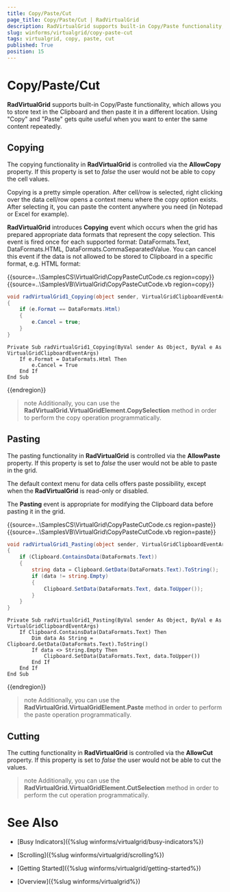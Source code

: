 ```yaml
---
title: Copy/Paste/Cut
page_title: Copy/Paste/Cut | RadVirtualGrid
description: RadVirtualGrid supports built-in Copy/Paste functionality, which allows you to store text in the Clipboard and then paste it in a different location.
slug: winforms/virtualgrid/copy-paste-cut
tags: virtualgrid, copy, paste, cut
published: True
position: 15
---
```


# Copy/Paste/Cut

__RadVirtualGrid__ supports built-in Copy/Paste functionality, which allows you to store text in the Clipboard and then paste it in a different location. Using "Copy" and "Paste" gets quite useful when you want to enter the same content repeatedly.

## Copying

The copying functionality in __RadVirtualGrid__ is controlled via the __AllowCopy__ property. If this property is set to *false* the user would not be able to copy the cell values.

Copying is a pretty simple operation. After cell/row is selected, right clicking over the data cell/row opens a context menu where the copy option exists. After selecting it, you can paste the content anywhere you need (in Notepad or Excel for example).

__RadVirtualGrid__ introduces __Copying__ event which occurs when the grid has prepared appropriate data formats that represent the copy selection. This event is fired once for each supported format: DataFormats.Text, DataFormats.HTML, DataFormats.CommaSeparatedValue. You can cancel this event if the data is not allowed to be stored to Clipboard in a specific format, e.g. HTML format:

{{source=..\SamplesCS\VirtualGrid\CopyPasteCutCode.cs region=copy}} 
{{source=..\SamplesVB\VirtualGrid\CopyPasteCutCode.vb region=copy}}
````C#
void radVirtualGrid1_Copying(object sender, VirtualGridClipboardEventArgs e)
{
    if (e.Format == DataFormats.Html)
    {
        e.Cancel = true;
    }
}

````
````VB.NET
Private Sub radVirtualGrid1_Copying(ByVal sender As Object, ByVal e As VirtualGridClipboardEventArgs)
    If e.Format = DataFormats.Html Then
        e.Cancel = True
    End If
End Sub

````


{{endregion}}

>note Additionally, you can use the __RadVirtualGrid.VirtualGridElement.CopySelection__ method in order to perform the copy operation programmatically.
>

## Pasting

The pasting functionality in __RadVirtualGrid__ is controlled via the __AllowPaste__ property. If this property is set to *false* the user would not be able to paste in the grid.

The default context menu for data cells offers paste possibility, except when the __RadVirtualGrid__ is read-only or disabled.

The __Pasting__ event is appropriate for modifying the Clipboard data before pasting it in the grid.

{{source=..\SamplesCS\VirtualGrid\CopyPasteCutCode.cs region=paste}} 
{{source=..\SamplesVB\VirtualGrid\CopyPasteCutCode.vb region=paste}}
````C#
void radVirtualGrid1_Pasting(object sender, VirtualGridClipboardEventArgs e)
{
    if (Clipboard.ContainsData(DataFormats.Text))
    {
        string data = Clipboard.GetData(DataFormats.Text).ToString();
        if (data != string.Empty)
        {
            Clipboard.SetData(DataFormats.Text, data.ToUpper());
        }
    }
}

````
````VB.NET
Private Sub radVirtualGrid1_Pasting(ByVal sender As Object, ByVal e As VirtualGridClipboardEventArgs)
    If Clipboard.ContainsData(DataFormats.Text) Then
        Dim data As String = Clipboard.GetData(DataFormats.Text).ToString()
        If data <> String.Empty Then
            Clipboard.SetData(DataFormats.Text, data.ToUpper())
        End If
    End If
End Sub

````


{{endregion}}

>note Additionally, you can use the __RadVirtualGrid.VirtualGridElement.Paste__ method in order to perform the paste operation programmatically.
>

## Cutting

The cutting functionality in __RadVirtualGrid__ is controlled via the __AllowCut__ property. If this property is set to *false* the user would not be able to cut the values.

>note Additionally, you can use the __RadVirtualGrid.VirtualGridElement.CutSelection__ method in order to perform the cut operation programmatically.
>


# See Also
* [Busy Indicators]({%slug winforms/virtualgrid/busy-indicators%})

* [Scrolling]({%slug winforms/virtualgrid/scrolling%})

* [Getting Started]({%slug winforms/virtualgrid/getting-started%})

* [Overview]({%slug winforms/virtualgrid%})

